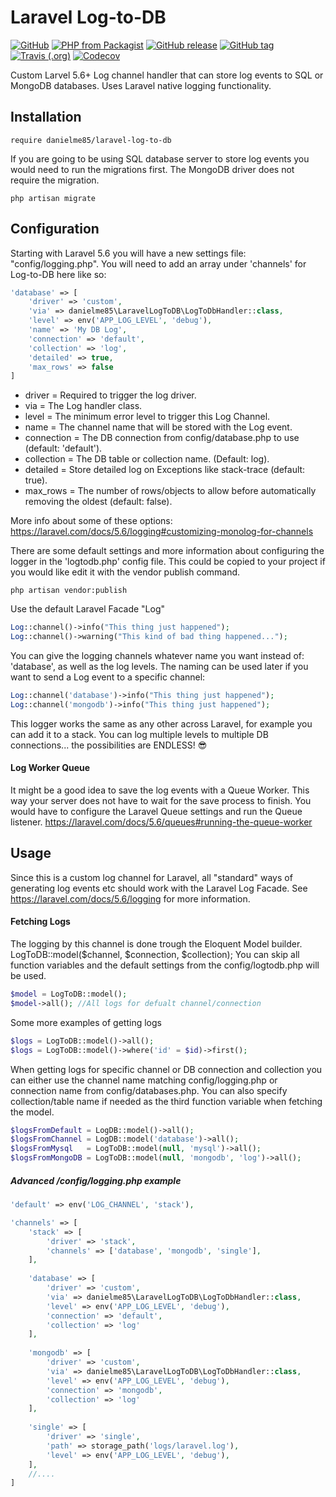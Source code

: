 # Laravel Log-to-DB
[![GitHub](https://img.shields.io/github/license/mashape/apistatus.svg?style=flat-square)](https://github.com/danielme85/laravel-log-to-db)
[![PHP from Packagist](https://img.shields.io/packagist/php-v/danielme85/laravel-log-to-db.svg?style=flat-square)](https://packagist.org/packages/danielme85/laravel-log-to-db)
[![GitHub release](https://img.shields.io/github/release/danielme85/laravel-log-to-db.svg?style=flat-square)](https://packagist.org/packages/danielme85/laravel-log-to-db)
[![GitHub tag](https://img.shields.io/github/tag/danielme85/laravel-log-to-db.svg?style=flat-square)](https://github.com/danielme85/laravel-log-to-db)
[![Travis (.org)](https://img.shields.io/travis/danielme85/laravel-log-to-db.svg?style=flat-square)](https://travis-ci.org/danielme85/laravel-log-to-db)
[![Codecov](https://img.shields.io/codecov/c/github/danielme85/laravel-log-to-db.svg?style=flat-square)](https://codecov.io/gh/danielme85/laravel-log-to-db)

Custom Larvel 5.6+ Log channel handler that can store log events to SQL or MongoDB databases. 
Uses Laravel native logging functionality.

## Installation
```
require danielme85/laravel-log-to-db
```

If you are going to be using SQL database server to store log events you would need to run the migrations first. The MongoDB driver does not require the migration.
```
php artisan migrate
```

## Configuration
Starting with Laravel 5.6 you will have a new settings file: "config/logging.php". 
You will need to add an array under 'channels' for Log-to-DB here like so:
```php
'database' => [
    'driver' => 'custom',
    'via' => danielme85\LaravelLogToDB\LogToDbHandler::class,
    'level' => env('APP_LOG_LEVEL', 'debug'),
    'name' => 'My DB Log',
    'connection' => 'default',
    'collection' => 'log',
    'detailed' => true,
    'max_rows' => false
]
```
 * driver = Required to trigger the log driver.
 * via = The Log handler class.
 * level = The minimum error level to trigger this Log Channel.
 * name = The channel name that will be stored with the Log event.
 * connection = The DB connection from config/database.php to use (default: 'default').
 * collection = The DB table or collection name. (Default: log).
 * detailed = Store detailed log on Exceptions like stack-trace (default: true).
 * max_rows = The number of rows/objects to allow before automatically removing the oldest (default: false).
 
More info about some of these options: https://laravel.com/docs/5.6/logging#customizing-monolog-for-channels

There are some default settings and more information about configuring the logger in the 'logtodb.php' config file.
This could be copied to your project if you would like edit it with the vendor publish command.
```
php artisan vendor:publish
```
Use the default Laravel Facade "Log"
```php
Log::channel()->info("This thing just happened");
Log::channel()->warning("This kind of bad thing happened...");
```
You can give the logging channels whatever name you want instead of: 'database', as well as the log levels.
The naming can be used later if you want to send a Log event to a specific channel:
```php
Log::channel('database')->info("This thing just happened");
Log::channel('mongodb')->info("This thing just happened");
```
This logger works the same as any other across Laravel, for example you can add it to a stack. 
You can log multiple levels to multiple DB connections... the possibilities are ENDLESS! 😎

#### Log Worker Queue
It might be a good idea to save the log events with a Queue Worker. This way your server does not have to wait for
the save process to finish. You would have to configure the Laravel Queue settings and run the Queue listener. 
https://laravel.com/docs/5.6/queues#running-the-queue-worker

## Usage
Since this is a custom log channel for Laravel, all "standard" ways of generating log events etc should work with 
the Laravel Log Facade. See https://laravel.com/docs/5.6/logging for more information.

#### Fetching Logs
The logging by this channel is done trough the Eloquent Model builder.
LogToDB::model($channel, $connection, $collection);
You can skip all function variables and the default settings from the config/logtodb.php will be used.
```php
$model = LogToDB::model();
$model->all(); //All logs for defualt channel/connection
```

Some more examples of getting logs
```php
$logs = LogToDB::model()->all();
$logs = LogToDB::model()->where('id' = $id)->first();
```

When getting logs for specific channel or DB connection and collection you can either use the channel name matching 
config/logging.php or connection name from config/databases.php. You can also specify collection/table name if needed as 
the third function variable when fetching the model.  
```php
$logsFromDefault = LogDB::model()->all();
$logsFromChannel = LogDB::model('database')->all();
$logsFromMysql   = LogToDB::model(null, 'mysql')->all();
$logsFromMongoDB = LogToDB::model(null, 'mongodb', 'log')->all();
```

##### Advanced /config/logging.php example
```php
'default' => env('LOG_CHANNEL', 'stack'),

'channels' => [
    'stack' => [
        'driver' => 'stack',
        'channels' => ['database', 'mongodb', 'single'],
    ],
    
    'database' => [
        'driver' => 'custom',
        'via' => danielme85\LaravelLogToDB\LogToDbHandler::class,
        'level' => env('APP_LOG_LEVEL', 'debug'),
        'connection' => 'default',
        'collection' => 'log'
    ],
    
    'mongodb' => [
        'driver' => 'custom',
        'via' => danielme85\LaravelLogToDB\LogToDbHandler::class,
        'level' => env('APP_LOG_LEVEL', 'debug'),
        'connection' => 'mongodb',
        'collection' => 'log'
    ],
    
    'single' => [
        'driver' => 'single',
        'path' => storage_path('logs/laravel.log'),
        'level' => env('APP_LOG_LEVEL', 'debug'),
    ],
    //....
]
```